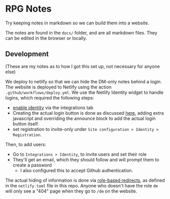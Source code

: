 # RPG Notes

Try keeping notes in markdown so we can build them into a website.

The notes are found in the `docs/` folder, and are all markdown files. They can
be edited in the browser or locally.

## Development

(These are my notes as to how I got this set up, not necessary for anyone else)

We deploy to netlify so that we can hide the DM-only notes behind a login. The
website is deployed to Netlify using the action `.github/workflows/deploy.yml`.
We use the Netlify Identity widget to handle logins, which required the
following steps:
- [enable identity](https://docs.netlify.com/visitor-access/identity/) via the
  integrations tab
- Creating the actual login button is done as discussed
  [here](https://www.netlify.com/blog/2018/01/23/getting-started-with-jwt-and-identity/),
  adding extra javascript and overriding the announce block to add the actual
  login button itself.
- set registration to invite-only under `Site configuration > Identity >
  Registration`.
  
Then, to add users:
- Go to `Integrations > Identity`, to invite users and set their role
- They'll get an email, which they should follow and will prompt them to create
  a password
  - I also configured this to accept Github authentication.
  
The actual hiding of information is done via [role-based
redirects](https://docs.netlify.com/visitor-access/role-based-access-control/),
as defined in the `netlify.toml` file in this repo. Anyone who doesn't have the
role `dm` will only see a "404" page when they go to `/dm` on the website.
